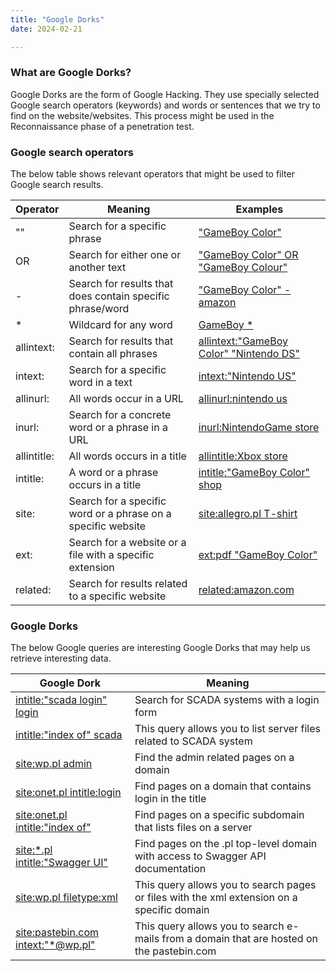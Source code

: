 ```yaml
---
title: "Google Dorks"
date: 2024-02-21

---
```


### What are Google Dorks?

Google Dorks are the form of Google Hacking.
They use specially selected Google search operators (keywords) and words or sentences that we try to find on the website/websites.
This process might be used in the Reconnaissance phase of a penetration test.


### Google search operators

The below table shows relevant operators that might be used to filter Google search results.

Operator | Meaning | Examples
--- | --- | ---
"" | Search for a specific phrase | ["GameBoy Color"](https://www.google.com/search?q=%22GameBoy+Color%22&oq=%22GameBoy+Color%22)
OR | Search for either one or another text | ["GameBoy Color" OR "GameBoy Colour"](https://www.google.com/search?q=%22GameBoy+Color%22+OR+%22GameBoy+Colour%22)
\- | Search for results that does contain specific phrase/word | ["GameBoy Color" -amazon](https://www.google.com/search?q=%22GameBoy+Color%22+-amazon)
\* | Wildcard for any word | [GameBoy \*](https://www.google.com/search?q=GameBoy+%2A)
allintext: | Search for results that contain all phrases | [allintext:"GameBoy Color" "Nintendo DS"](https://www.google.com/search?q=allintext%3A%22GameBoy+Color%22+%22Nintendo+DS%22)
intext: | Search for a specific word in a text | [intext:"Nintendo US"](https://www.google.com/search?q=intext%3A%22nintendo+us%22)
allinurl: | All words occur in a URL | [allinurl:nintendo us](https://www.google.com/search?q=allinurl%3Anintendo+us)
inurl: | Search for a concrete word or a phrase in a URL | [inurl:NintendoGame store](https://www.google.com/search?q=inurl%3ANintendoGame+store)
allintitle: | All words occurs in a title | [allintitle:Xbox store](https://www.google.com/search?q=allintitle%3AXbox+store)
intitle: | A word or a phrase occurs in a title | [intitle:"GameBoy Color" shop](https://www.google.com/search?q=intitle%3A%22GameBoy+Color%22+shop)
site: | Search for a specific word or a phrase on a specific website | [site:allegro.pl T-shirt](https://www.google.com/search?q=site%3Aallegro.pl+T-shirt)
ext: | Search for a website or a file with a specific extension | [ext:pdf "GameBoy Color"](https://www.google.com/search?q=ext%3Apdf+%22GameBoy+Color%22)
related: | Search for results related to a specific website | [related:amazon.com](https://www.google.com/search?q=related%3Aamazon.com)

### Google Dorks

The below Google queries are interesting Google Dorks that may help us retrieve interesting data.

Google Dork | Meaning
--- | ---
[intitle:"scada login" login](https://www.google.com/search?q=intitle%3A%22SCADA+Login%22+login) | Search for SCADA systems with a login form
[intitle:"index of" scada](https://www.google.com/search?q=intitle%3A%22index+of%22+scada) | This query allows you to list server files related to SCADA system
[site:wp.pl admin](https://www.google.com/search?q=site%3Awp.pl+admin) | Find the admin related pages on a domain
[site:onet.pl intitle:login](https://www.google.com/search?q=site%3Aonet.pl+intitle%3Alogin) | Find pages on a domain that contains login in the title
[site:onet.pl intitle:"index of"](https://www.google.com/search?q=site%3Aonet.pl+intitle%3A%22index+of%22&oq=site%3Aonet.pl+intitle%3A%22index+of%22) | Find pages on a specific subdomain that lists files on a server
[site:\*.pl intitle:"Swagger UI"](https://www.google.com/search?q=site:%2A.pl+intitle:%22Swagger+UI%22) | Find pages on the .pl top-level domain with access to Swagger API documentation
[site:wp.pl filetype:xml](https://www.google.com/search?q=site%3Awp.pl+filetype%3Axml&oq=site%3Awp.pl+filetype%3Axml) | This query allows you to search pages or files with the xml extension on a specific domain 
[site:pastebin.com intext:"\*@wp.pl"](https://www.google.com/search?q=site:pastebin.com+intext:%22%2A@wp.pl%22) | This query allows you to search e-mails from a domain that are hosted on the pastebin.com
